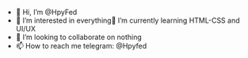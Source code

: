 - 👋 Hi, I’m @HpyFed
- 👀 I’m interested in everything🌱
I’m currently learning HTML-CSS and UI/UX
- 💞️ I’m looking to collaborate on nothing
- 📫 How to reach me telegram: @Hpyfed

<!---
HpyFed/HpyFed is a ✨ special ✨ repository because its `README.md` (this file) appears on your GitHub profile.
You can click the Preview link to take a look at your changes.
--->
